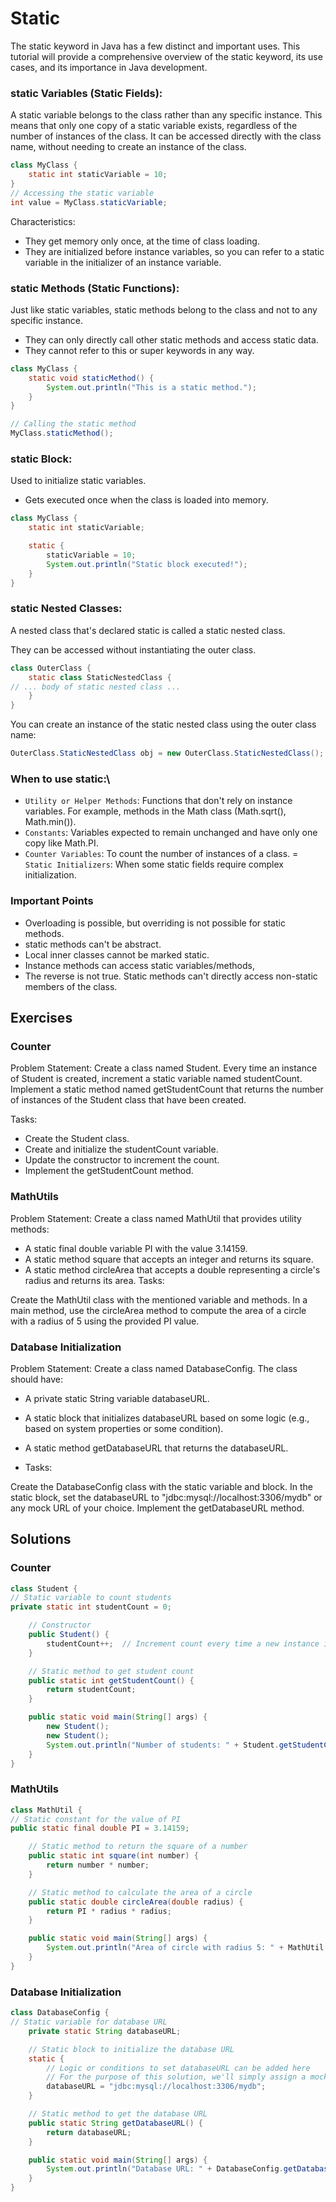 # Static

The static keyword in Java has a few distinct and important uses. This tutorial will provide a comprehensive overview of the static keyword, its use cases, and its importance in Java development.

### static Variables (Static Fields):
   A static variable belongs to the class rather than any specific instance. This means that only one copy of a static variable exists, regardless of the number of instances of the class.
   It can be accessed directly with the class name, without needing to create an instance of the class.
```java
class MyClass {
    static int staticVariable = 10;
}
// Accessing the static variable
int value = MyClass.staticVariable;
```
Characteristics:

- They get memory only once, at the time of class loading.
- They are initialized before instance variables, so you can refer to a static variable in the initializer of an instance variable.

### static Methods (Static Functions):
Just like static variables, static methods belong to the class and not to any specific instance. 

- They can only directly call other static methods and access static data.
- They cannot refer to this or super keywords in any way.

```java
class MyClass {
    static void staticMethod() {
        System.out.println("This is a static method.");
    }
}

// Calling the static method
MyClass.staticMethod();
```
### static Block:
Used to initialize static variables.
- Gets executed once when the class is loaded into memory.
  
```java
class MyClass {
    static int staticVariable;

    static {
        staticVariable = 10;
        System.out.println("Static block executed!");
    }
}
```

### static Nested Classes:
   A nested class that's declared static is called a static nested class.
   
They can be accessed without instantiating the outer class.
```java
class OuterClass {
    static class StaticNestedClass {
// ... body of static nested class ...
    }
}
   ```
You can create an instance of the static nested class using the outer class name:

```java
OuterClass.StaticNestedClass obj = new OuterClass.StaticNestedClass();
```

### When to use static:\

- `Utility or Helper Methods`: Functions that don't rely on instance variables. For example, methods in the Math class (Math.sqrt(), Math.min()).
- `Constants`: Variables expected to remain unchanged and have only one copy like Math.PI.
- `Counter Variables`: To count the number of instances of a class.
= `Static Initializers`: When some static fields require complex initialization.

### Important Points

- Overloading is possible, but overriding is not possible for static methods.
- static methods can't be abstract.
- Local inner classes cannot be marked static.
- Instance methods can access static variables/methods, 
- The reverse is not true. Static methods can't directly access non-static members of the class.

## Exercises
### Counter
Problem Statement:
Create a class named Student. Every time an instance of Student is created, increment a static variable named studentCount. Implement a static method named getStudentCount that returns the number of instances of the Student class that have been created.

Tasks:

- Create the Student class.
- Create and initialize the studentCount variable.
- Update the constructor to increment the count.
- Implement the getStudentCount method.


### MathUtils
Problem Statement:
Create a class named MathUtil that provides utility methods:

- A static final double variable PI with the value 3.14159.
- A static method square that accepts an integer and returns its square.
- A static method circleArea that accepts a double representing a circle's radius and returns its area.
Tasks:

Create the MathUtil class with the mentioned variable and methods.
In a main method, use the circleArea method to compute the area of a circle with a radius of 5 using the provided PI value.


### Database Initialization
Problem Statement:
Create a class named DatabaseConfig. The class should have:

- A private static String variable databaseURL.
- A static block that initializes databaseURL based on some logic (e.g., based on system properties or some condition).
- A static method getDatabaseURL that returns the databaseURL.

- Tasks:

Create the DatabaseConfig class with the static variable and block.
In the static block, set the databaseURL to "jdbc:mysql://localhost:3306/mydb" or any mock URL of your choice.
Implement the getDatabaseURL method.

## Solutions

### Counter
```java
class Student {
// Static variable to count students
private static int studentCount = 0;

    // Constructor
    public Student() {
        studentCount++;  // Increment count every time a new instance is created
    }

    // Static method to get student count
    public static int getStudentCount() {
        return studentCount;
    }

    public static void main(String[] args) {
        new Student();
        new Student();
        System.out.println("Number of students: " + Student.getStudentCount()); // Outputs: 2
    }
}
```
### MathUtils

```java
class MathUtil {
// Static constant for the value of PI
public static final double PI = 3.14159;

    // Static method to return the square of a number
    public static int square(int number) {
        return number * number;
    }

    // Static method to calculate the area of a circle
    public static double circleArea(double radius) {
        return PI * radius * radius;
    }

    public static void main(String[] args) {
        System.out.println("Area of circle with radius 5: " + MathUtil.circleArea(5));  // Using the PI value
    }
}
```
### Database Initialization
```java
class DatabaseConfig {
// Static variable for database URL
    private static String databaseURL;

    // Static block to initialize the database URL
    static {
        // Logic or conditions to set databaseURL can be added here
        // For the purpose of this solution, we'll simply assign a mock URL
        databaseURL = "jdbc:mysql://localhost:3306/mydb";
    }

    // Static method to get the database URL
    public static String getDatabaseURL() {
        return databaseURL;
    }

    public static void main(String[] args) {
        System.out.println("Database URL: " + DatabaseConfig.getDatabaseURL()); // Outputs the mock URL
    }
}
```